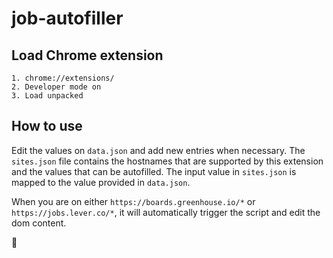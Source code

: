 # job-autofiller

## Load Chrome extension
```
1. chrome://extensions/
2. Developer mode on
3. Load unpacked
```

## How to use
Edit the values on `data.json` and add new entries when necessary. The `sites.json` file contains the hostnames that are supported by this extension and the values that can be autofilled. The input value in `sites.json` is mapped to the value provided in `data.json`.

When you are on either `https://boards.greenhouse.io/*` or `https://jobs.lever.co/*`, it will automatically trigger the script and edit the dom content.

🍻